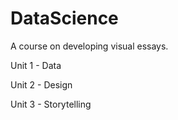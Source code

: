 # DataScience
A course on developing visual essays.

Unit 1 - Data <br>

Unit 2 - Design <br>

Unit 3 - Storytelling
